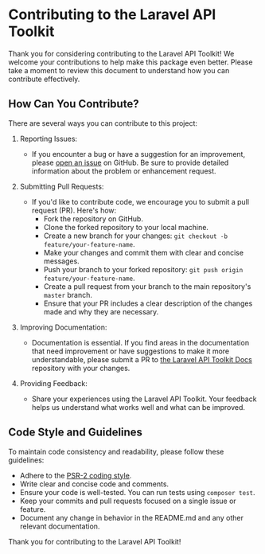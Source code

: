 # Contributing to the Laravel API Toolkit

Thank you for considering contributing to the Laravel API Toolkit! We welcome your contributions to help make this package even better. Please take a moment to review this document to understand how you can contribute effectively.

## How Can You Contribute?

There are several ways you can contribute to this project:

1. Reporting Issues:
   - If you encounter a bug or have a suggestion for an improvement, please [open an issue](https://github.com/ahmedesa/laravel-api-tool-kit/issues) on GitHub. Be sure to provide detailed information about the problem or enhancement request.

2. Submitting Pull Requests:
   - If you'd like to contribute code, we encourage you to submit a pull request (PR). Here's how:
     - Fork the repository on GitHub.
     - Clone the forked repository to your local machine.
     - Create a new branch for your changes: `git checkout -b feature/your-feature-name`.
     - Make your changes and commit them with clear and concise messages.
     - Push your branch to your forked repository: `git push origin feature/your-feature-name`.
     - Create a pull request from your branch to the main repository's `master` branch.
     - Ensure that your PR includes a clear description of the changes made and why they are necessary.

3. Improving Documentation:
   - Documentation is essential. If you find areas in the documentation that need improvement or have suggestions to make it more understandable, please submit a PR to [the Laravel API Toolkit Docs](https://github.com/ahmedesa/laravel-api-tool-kit-docs) repository with your changes.

4. Providing Feedback:
   - Share your experiences using the Laravel API Toolkit. Your feedback helps us understand what works well and what can be improved.

## Code Style and Guidelines

To maintain code consistency and readability, please follow these guidelines:

- Adhere to the [PSR-2 coding style](https://www.php-fig.org/psr/psr-2/).
- Write clear and concise code and comments.
- Ensure your code is well-tested. You can run tests using `composer test`.
- Keep your commits and pull requests focused on a single issue or feature.
- Document any change in behavior in the README.md and any other relevant documentation.

Thank you for contributing to the Laravel API Toolkit!

